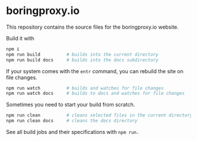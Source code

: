 # boringproxy.io

This repository contains the source files for the boringproxy.io website.

Build it with

```bash
npm i
npm run build          # builds into the current directory
npm run build docs     # builds into the docs subdirectory
```

If your system comes with the `entr` command, you can rebuild the site on file changes.

```bash
npm run watch          # builds and watches for file changes
npm run watch docs     # builds to docs and watches for file changes
```

Sometimes you need to start your build from scratch.

```bash
npm run clean          # cleans selected files in the current directory
npm run clean docs     # cleans the docs directory
```

See all build jobs and their specifications with `npm run.`
